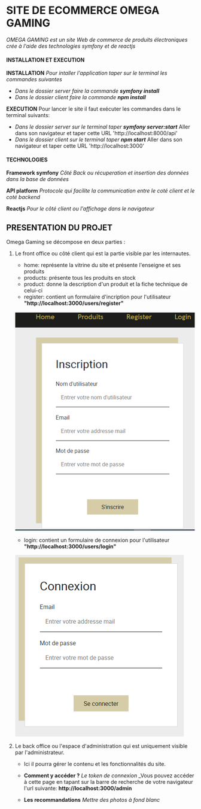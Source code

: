 # SITE DE ECOMMERCE OMEGA GAMING

*OMEGA GAMING est un site Web de commerce de produits électroniques crée à l'aide des technologies symfony et de reactjs*


#### INSTALLATION ET EXECUTION
**INSTALLATION**
_Pour intaller l'application taper sur le terminal les commandes suivantes_
- _Dans le dossier server faire la commande **symfony install**_
- _Dans le dossier client faire la commande **npm install**_


**EXECUTION**
Pour lancer le site il faut exécuter les commandes dans le terminal suivants:
- _Dans le dossier server sur le terminal taper **symfony server:start**_
    Aller dans son navigateur  et taper cette URL 'http://localhost:8000/api'
- _Dans le dossier client sur le terminal taper **npm start**_
    Aller dans son navigateur  et taper cette URL 'http://localhost:3000'

#### TECHNOLOGIES
**Framework symfony** 
_Côté  Back ou récuperation et insertion des données dans la base de données_

**API platform** 
_Protocole qui facilite la communication entre le coté client et le coté backend_

**Reactjs** 
_Pour le côté  client ou l'affichage dans le navigateur_


## PRESENTATION DU PROJET

Omega Gaming se décompose en deux parties :
1. Le front office ou côté client qui est la partie visible par les internautes.
    - home: représente la vitrine du site et présente l'enseigne et ses produits
    - products: présente tous les produits en stock
    - product: donne la description d'un produit et la fiche technique de celui-ci
    - register: contient un formulaire d'incription pour l'utilisateur **"http://localhost:3000/users/register"**

    ![register](./register.PNG)

    - login: contient un formulaire de connexion pour l'utilisateur **"http://localhost:3000/users/login"**

    ![login](./login.PNG)

2. Le back office ou l'espace d'administration qui est uniquement visible par l'administrateur.
    - Ici il pourra gérer le contenu et les fonctionnalités du site.
    
    - **Comment y accéder ?**
        _Le token de connexion_
        _Vous pouvez accéder à cette page en tapant sur la barre de recherche de votre navigateur l'url suivante:  **http://localhost:3000/admin**

    - **Les recommandations**
        _Mettre des photos à fond blanc_




